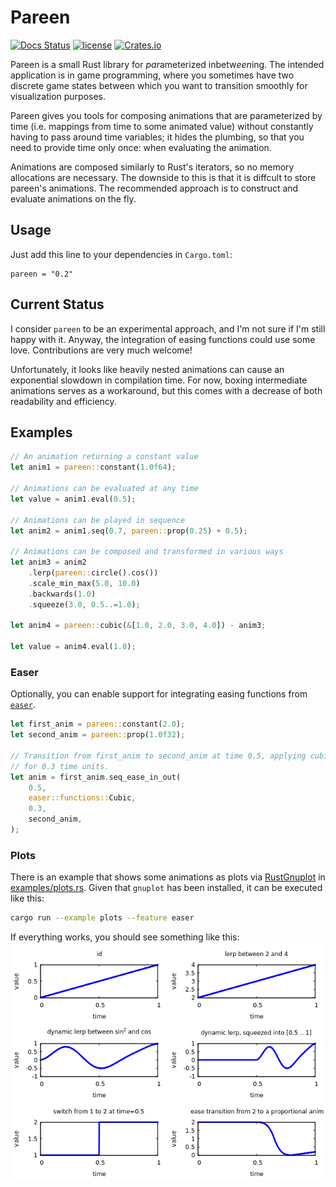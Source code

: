 # Pareen
[![Docs Status](https://docs.rs/pareen/badge.svg)](https://docs.rs/pareen)
[![license](http://img.shields.io/badge/license-MIT-blue.svg)](https://github.com/leod/pareen/blob/master/LICENSE)
[![Crates.io](https://img.shields.io/crates/v/pareen.svg)](https://crates.io/crates/pareen)

Pareen is a small Rust library for *par*ameterized inbetw*een*ing.
The intended application is in game programming, where you sometimes have 
two discrete game states between which you want to transition smoothly for
visualization purposes.

Pareen gives you tools for composing animations that are parameterized by
time (i.e. mappings from time to some animated value) without constantly
having to pass around time variables; it hides the plumbing, so that you
need to provide time only once: when evaluating the animation.

Animations are composed similarly to Rust's iterators, so no memory
allocations are necessary. The downside to this is that it is diffcult to store
pareen's animations. The recommended approach is to construct and evaluate
animations on the fly.

## Usage
Just add this line to your dependencies in `Cargo.toml`:
```
pareen = "0.2"
```

## Current Status
I consider `pareen` to be an experimental approach, and I'm not sure if I'm still happy with it.
Anyway, the integration of easing functions could use some love. Contributions are very much welcome!

Unfortunately, it looks like heavily nested animations can cause an exponential slowdown in compilation time.
For now, boxing intermediate animations serves as a workaround, but this comes with a decrease of both
readability and efficiency.

## Examples
```rust
// An animation returning a constant value
let anim1 = pareen::constant(1.0f64);

// Animations can be evaluated at any time
let value = anim1.eval(0.5);

// Animations can be played in sequence
let anim2 = anim1.seq(0.7, pareen::prop(0.25) + 0.5);

// Animations can be composed and transformed in various ways
let anim3 = anim2
    .lerp(pareen::circle().cos())
    .scale_min_max(5.0, 10.0)
    .backwards(1.0)
    .squeeze(3.0, 0.5..=1.0);

let anim4 = pareen::cubic(&[1.0, 2.0, 3.0, 4.0]) - anim3;

let value = anim4.eval(1.0);
```

### Easer
Optionally, you can enable support for integrating easing functions from
[`easer`](https://docs.rs/easer/0.2.1/easer/index.html). 

```rust
let first_anim = pareen::constant(2.0);
let second_anim = pareen::prop(1.0f32);

// Transition from first_anim to second_anim at time 0.5, applying cubic easing
// for 0.3 time units.
let anim = first_anim.seq_ease_in_out(
    0.5,
    easer::functions::Cubic,
    0.3,
    second_anim,
);
```

### Plots
There is an example that shows some animations as plots via
[RustGnuplot](https://github.com/SiegeLord/RustGnuplot) in
[examples/plots.rs](examples/plots.rs). Given that `gnuplot` has been
installed, it can be executed like this:
```bash
cargo run --example plots --feature easer
```

If everything works, you should see something like this:
![plots of the example/plots.rs animations](images/plots.png)
